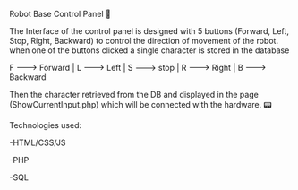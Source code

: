 Robot Base Control Panel 🥏

The Interface of the control panel is designed with 5 buttons (Forward, Left, Stop, Right, Backward) to control the direction of movement of the robot.
when one of the buttons clicked a single character is stored in the database 

F ---> Forward    |   L ---> Left   |   S ---> stop   |   R ---> Right    |   B ---> Backward

Then the character retrieved from the DB and displayed in the page (ShowCurrentInput.php) which will be connected with the hardware. 📟


Technologies used:

-HTML/CSS/JS

-PHP

-SQL
